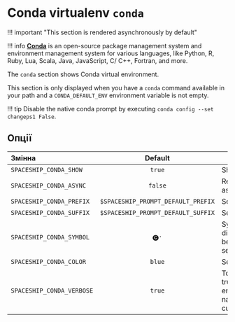 # Conda virtualenv `conda`

!!! important "This section is rendered asynchronously by default"

!!! info
    [**Conda**](https://conda.io) is an open-source package management system and environment management system for various languages, like Python, R, Ruby, Lua, Scala, Java, JavaScript, C/ C++, Fortran, and more.

The `conda` section shows Conda virtual environment.

This section is only displayed when you have a `conda` command available in your path and a `CONDA_DEFAULT_ENV` environment variable is not empty.

!!! tip
    Disable the native conda prompt by executing `conda config --set changeps1 False`.

## Опції

| Змінна                    |              Default               | Meaning                                                  |
|:------------------------- |:----------------------------------:| -------------------------------------------------------- |
| `SPACESHIP_CONDA_SHOW`    |               `true`               | Show section                                             |
| `SPACESHIP_CONDA_ASYNC`   |              `false`               | Render section asynchronously                            |
| `SPACESHIP_CONDA_PREFIX`  | `$SPACESHIP_PROMPT_DEFAULT_PREFIX` | Section's prefix                                         |
| `SPACESHIP_CONDA_SUFFIX`  | `$SPACESHIP_PROMPT_DEFAULT_SUFFIX` | Section's suffix                                         |
| `SPACESHIP_CONDA_SYMBOL`  |                `🅒·`                | Symbol displayed before the section                      |
| `SPACESHIP_CONDA_COLOR`   |               `blue`               | Section's color                                          |
| `SPACESHIP_CONDA_VERBOSE` |               `true`               | Toggle to truncate environment names under custom prefix |
